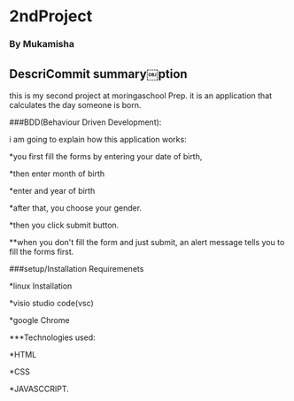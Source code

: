 # 2ndProject
### By Mukamisha
## DescriCommit summary￼ption
this is my second project at moringaschool Prep. it is an application that calculates the day someone is born.

###BDD(Behaviour Driven Development):

i am going to explain how this application works:

*you first fill the forms by entering your date of birth,

*then enter month of birth 

*enter and year of birth

*after that, you choose your gender.

*then you click submit button.

**when you don't fill the form and just submit, an alert message tells you to fill the forms first.

###setup/Installation Requiremenets

*linux Installation

*visio studio code(vsc)

*google Chrome

***Technologies used:

*HTML

*CSS

*JAVASCCRIPT.


